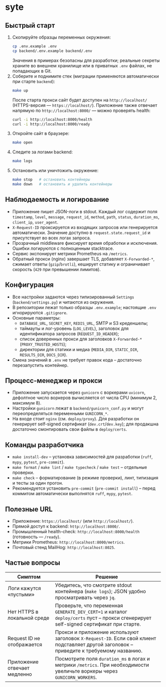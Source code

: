 # syte

## Быстрый старт

1. Скопируйте образцы переменных окружения:
   ```bash
   cp .env.example .env
   cp backend/.env.example backend/.env
   ```
   Значения в примерах безопасны для разработки; реальные секреты храните во внешнем хранилище или в приватных `.env` файлах, не попадающих в Git.
2. Соберите и поднимите стек (миграции применяются автоматически при старте `backend`):
   ```bash
   make up
   ```
   После старта прокси сайт будет доступен на `http://localhost/` (HTTPS-версия — `https://localhost/`).
   Приложение также отвечает напрямую по `http://localhost:8000/` — можно проверять health:
   ```bash
   curl -i http://localhost:8000/health
   curl -i http://localhost:8000/ready
   ```
3. Откройте сайт в браузере:
   ```bash
   make open
   ```
4. Следите за логами backend:
   ```bash
   make logs
   ```
5. Остановить или уничтожить окружение:
   ```bash
   make stop   # остановить контейнеры
   make down   # остановить и удалить контейнеры
   ```

## Наблюдаемость и логирование

- Приложение пишет JSON-логи в stdout. Каждый лог содержит поля `timestamp`, `level`, `message`, `request_id`, `method`, `path`, `status`, `duration_ms`, `client_ip`, `user_agent`.
- `X-Request-ID` проксируется из входящих запросов или генерируется автоматически. Значение доступно в `request.state.request_id` и присутствует во всех логах запроса.
- Прозрачный middleware фиксирует время обработки и исключения. Ошибки логируются с полноценным stacktrace.
- Сервис экспонирует метрики Prometheus на `/metrics`.
- Обратный прокси (nginx) завершает TLS, добавляет `X-Forwarded-*`, сжимает ответы (`gzip`/`brotli`), кеширует статику и ограничивает скорость (`429` при превышении лимитов).

## Конфигурация

- Все настройки задаются через типизированный `Settings` (`backend/settings.py`) и читаются из окружения.
- В репозитории лежат только образцы `.env.example`; настоящие `.env` игнорируются `.gitignore`.
- Основные параметры:
  - `DATABASE_URL`, `SECRET_KEY`, `REDIS_URL`, SMTP и S3 креденшелы;
  - таймауты и лог-уровень (`LOG_LEVEL`), заголовок для идентификатора запросов (`REQUEST_ID_HEADER`);
  - список доверенных прокси для заголовков `X-Forwarded-*` (`PROXY_TRUSTED_HOSTS`);
  - директории для статики и медиа (`MEDIA_DIR`, `STATIC_DIR`, `RESULTS_DIR`, `DOCS_DIR`).
- Смена значений в `.env` не требует правок кода – достаточно перезапустить контейнер.

## Процесс-менеджер и прокси

- Приложение запускается через `gunicorn` c воркерами `uvicorn`, дефолтное число воркеров вычисляется от числа CPU (минимум 2, максимум 8).
- Настройки `gunicorn` лежат в `backend/gunicorn_conf.py` и могут переопределяться переменными `GUNICORN_*`.
- На входе стоит `nginx` (см. `deploy/proxy`). Для разработки он генерирует self-signed сертификат (`dev.crt`/`dev.key`); для продакшна достаточно смонтировать свои файлы в `deploy/certs`.

## Команды разработчика

- `make install-dev` – установка зависимостей для разработки (`ruff`, `mypy`, `pytest`, `pre-commit`).
- `make format` / `make lint` / `make typecheck` / `make test` – отдельные проверки.
- `make check` – форматирование (в режиме проверки), линт, типизация и тесты за один прогон.
- Рекомендуется установить `pre-commit` (`pre-commit install`) – перед коммитом автоматически выполнятся `ruff`, `mypy`, `pytest`.

## Полезные URL

- Приложение: `https://localhost/` (или `http://localhost/`).
- Прямой доступ к backend: `http://localhost:8000/`.
- Промышленный health-check: `http://localhost:8000/health` (готовность — `/ready`).
- Метрики Prometheus: `http://localhost:8000/metrics`.
- Почтовый стенд MailHog: `http://localhost:8025`.

## Частые вопросы

| Симптом | Решение |
| --- | --- |
| Логи кажутся «пустыми» | Убедитесь, что смотрите stdout контейнера (`make logs`); JSON удобно просматривать через `jq`. |
| Нет HTTPS в локальной среде | Проверьте, что переменная `GENERATE_DEV_CERT=1` и каталог `deploy/certs` пуст – прокси сгенерирует self-signed сертификат при старте. |
| Request ID не отображается | Прокси и приложение используют заголовок `X-Request-ID`. Если свой клиент подставляет другой заголовок – приведите к требуемому названию. |
| Приложение отвечает медленно | Посмотрите поля `duration_ms` в логах и метрики `/metrics`. При необходимости увеличьте воркеры через `GUNICORN_WORKERS`. |

